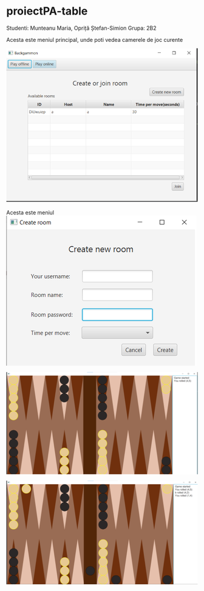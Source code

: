 # proiectPA-table

Studenti: Munteanu Maria, Opriță Ștefan-Simion
Grupa: 2B2


Acesta este meniul principal, unde poti vedea camerele de joc curente

![alt_text](./Meniuprincipal.png)



Acesta este meniul 
![alt_text](./Crearecamera.png)

![alt text](./ExempluJoc1.png)

![alt text](./ExempluJoc2.png)

